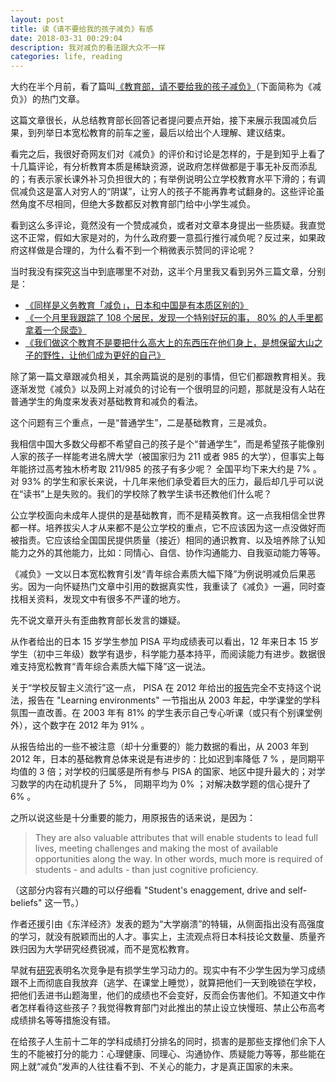 ```yaml
---
layout: post
title: 读《请不要给我的孩子减负》有感
date: 2018-03-31 00:29:04
description: 我对减负的看法跟大众不一样
categories: life, reading
---
```


大约在半个月前，看了篇叫[《教育部，请不要给我的孩子减负》](http://bbs.tianya.cn/post-worldlook-1827258-1.shtml)（下面简称为《减负》）的热门文章。

这篇文章很长，从总结教育部长回答记者提问要点开始，接下来展示我国减负后果，到列举日本宽松教育的前车之鉴，最后以给出个人理解、建议结束。

看完之后，我很好奇网友们对《减负》的评价和讨论是怎样的，于是到知乎上看了十几篇评论，有分析教育本质是稀缺资源，说政府怎样做都是于事无补反而添乱的；有表示家长课外补习负担很大的；有举例说明公立学校教育水平下滑的；有调侃减负这是富人对穷人的“阴谋”，让穷人的孩子不能再靠考试翻身的。这些评论虽然角度不尽相同，但绝大多数都反对教育部门给中小学生减负。

看到这么多评论，竟然没有一个赞成减负，或者对文章本身提出一些质疑。我直觉这不正常，假如大家是对的，为什么政府要一意孤行推行减负呢？反过来，如果政府这样做是合理的，为什么看不到一个稍微表示赞同的评论呢？

当时我没有探究这当中到底哪里不对劲，这半个月里我又看到另外三篇文章，分别是：

- [《同样是义务教育「减负」，日本和中国是有本质区别的》](https://mp.weixin.qq.com/s/emdgLOF4vKxzViqePA2j4A)
- [《一个月里我跟踪了 108 个居民，发现一个特别好玩的事， 80% 的人手里都拿着一个尿壶》](https://mp.weixin.qq.com/s/zsJJZhEI4_vDQZkth8wsvg)
- [《我们做这个教育不是要把什么高大上的东西压在他们身上，是想保留大山之子的野性，让他们成为更好的自己》](https://mp.weixin.qq.com/s/3QDvuNtxp3LFsW1AvoQsmg)

除了第一篇文章跟减负相关，其余两篇说的是别的事情，但它们都跟教育相关。我逐渐发觉《减负》以及网上对减负的讨论有一个很明显的问题，那就是没有人站在普通学生的角度来发表对基础教育和减负的看法。

这个问题有三个重点，一是“普通学生”，二是基础教育，三是减负。

我相信中国大多数父母都不希望自己的孩子是个“普通学生”，而是希望孩子能像别人家的孩子一样能考进名牌大学（被国家归为 211 或者 985 的大学），但事实上每年能挤过高考独木桥考取 211/985 的孩子有多少呢？ 全国平均下来大约是 7% 。对 93% 的学生和家长来说，十几年来他们承受着巨大的压力，最后却几乎可以说在“读书”上是失败的。我们的学校除了教学生读书还教他们什么呢？

公立学校面向未成年人提供的是基础教育，而不是精英教育。这一点我相信全世界都一样。培养拔尖人才从来都不是公立学校的重点，它不应该因为这一点没做好而被指责。它应该给全国国民提供质量（接近）相同的通识教育、以及培养除了认知能力之外的其他能力，比如：同情心、自信、协作沟通能力、自我驱动能力等等。

《减负》一文以日本宽松教育引发“青年综合素质大幅下降”为例说明减负后果恶劣。因为一向怀疑热门文章中引用的数据真实性，我重读了《减负》一遍，同时查找相关资料，发现文中有很多不严谨的地方。

先不说文章开头有歪曲教育部长发言的嫌疑。

从作者给出的日本 15 岁学生参加 PISA 平均成绩表可以看出，12 年来日本 15 岁学生（初中三年级）数学有退步，科学能力基本持平，而阅读能力有进步。数据很难支持宽松教育“青年综合素质大幅下降”这一说法。

关于“学校反智主义流行”这一点， PISA 在 2012 年给出的[报告](https://www.oecd.org/pisa/keyfindings/PISA-2012-results-japan.pdf)完全不支持这个说法，报告在 "Learning environments" 一节指出从 2003 年起，中学课堂的学科氛围一直改善。在 2003 年有 81% 的学生表示自己专心听课（或只有个别课堂例外），这个数字在 2012 年为 91% 。

从报告给出的一些不被注意（却十分重要的）能力数据的看出，从 2003 年到 2012 年，日本的基础教育总体来说是有进步的：比如迟到率降低 7 % ，是同期平均值的 3 倍；对学校的归属感是所有参与 PISA 的国家、地区中提升最大的；对学习数学的内在动机提升了 5%， 同期平均为 0% ；对解决数学题的信心提升了 6% 。

之所以说这些是十分重要的能力，用原报告的话来说，是因为：

> They are also valuable attributes that will enable students to lead full lives, meeting challenges and making the most of available opportunities along the way. In other words, much more is required of students - and adults - than just cognitive proficiency.

（这部分内容有兴趣的可以仔细看 "Student's enaggement, drive and self-beliefs" 这一节。）

作者还援引由《东洋经济》发表的题为“大学崩溃”的特辑，从侧面指出没有高强度的学习，就没有脱颖而出的人才。事实上，主流观点将日本科技论文数量、质量齐跌归因为大学研究经费锐减，而不是宽松教育。

早就有[研究](https://onlinelibrary.wiley.com/doi/abs/10.1348/000709904773839888)表明名次竞争是有损学生学习动力的。现实中有不少学生因为学习成绩跟不上而彻底自我放弃（逃学、在课堂上睡觉），就算把他们一天到晚锁在学校，把他们丢进书山题海里，他们的成绩也不会变好，反而会伤害他们。不知道文中作者怎样看待这些孩子？我觉得教育部门对此推出的禁止设立快慢班、禁止公布高考成绩排名等等措施没有错。

在给孩子人生前十二年的学科成绩打分排名的同时，损害的是那些支撑他们余下人生的不能被打分的能力：心理健康、同理心、沟通协作、质疑能力等等，那些能在网上就“减负”发声的人往往看不到、不关心的能力，才是真正国家的未来。